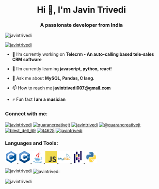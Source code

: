 <h1 align="center">Hi 👋, I'm Javin Trivedi</h1>
<h3 align="center">A passionate developer from India</h3>

<p align="left"> <img src="https://komarev.com/ghpvc/?username=javintrivedi&label=Profile%20views&color=0e75b6&style=flat" alt="javintrivedi" /> </p>

<p align="left"> <a href="https://github.com/ryo-ma/github-profile-trophy"><img src="https://github-profile-trophy.vercel.app/?username=javintrivedi" alt="javintrivedi" /></a> </p>

- 🔭 I’m currently working on **Telecrm - An auto-calling based tele-sales CRM software**

- 🌱 I’m currently learning **javascript, python, react!**

- 💬 Ask me about **MySQL, Pandas, C lang.**

- 📫 How to reach me **javintrivedi007@gmail.com**

- ⚡ Fun fact **I am a musician**

<h3 align="left">Connect with me:</h3>
<p align="left">
<a href="https://linkedin.com/in/javintrivedi" target="blank"><img align="center" src="https://raw.githubusercontent.com/rahuldkjain/github-profile-readme-generator/master/src/images/icons/Social/linked-in-alt.svg" alt="javintrivedi" height="30" width="40" /></a>
<a href="https://kaggle.com/quarancreativejt" target="blank"><img align="center" src="https://raw.githubusercontent.com/rahuldkjain/github-profile-readme-generator/master/src/images/icons/Social/kaggle.svg" alt="quarancreativejt" height="30" width="40" /></a>
<a href="https://instagram.com/javintrivedi" target="blank"><img align="center" src="https://raw.githubusercontent.com/rahuldkjain/github-profile-readme-generator/master/src/images/icons/Social/instagram.svg" alt="javintrivedi" height="30" width="40" /></a>
<a href="https://www.youtube.com/c/@quarancreativejt" target="blank"><img align="center" src="https://raw.githubusercontent.com/rahuldkjain/github-profile-readme-generator/master/src/images/icons/Social/youtube.svg" alt="@quarancreativejt" height="30" width="40" /></a>
<a href="https://www.codechef.com/users/blest_dell_69" target="blank"><img align="center" src="https://cdn.jsdelivr.net/npm/simple-icons@3.1.0/icons/codechef.svg" alt="blest_dell_69" height="30" width="40" /></a>
<a href="https://www.hackerrank.com/jt4625" target="blank"><img align="center" src="https://raw.githubusercontent.com/rahuldkjain/github-profile-readme-generator/master/src/images/icons/Social/hackerrank.svg" alt="jt4625" height="30" width="40" /></a>
<a href="https://www.leetcode.com/javintrivedi" target="blank"><img align="center" src="https://raw.githubusercontent.com/rahuldkjain/github-profile-readme-generator/master/src/images/icons/Social/leet-code.svg" alt="javintrivedi" height="30" width="40" /></a>
</p>

<h3 align="left">Languages and Tools:</h3>
<p align="left"> <a href="https://www.cprogramming.com/" target="_blank" rel="noreferrer"> <img src="https://raw.githubusercontent.com/devicons/devicon/master/icons/c/c-original.svg" alt="c" width="40" height="40"/> </a> <a href="https://www.w3schools.com/cpp/" target="_blank" rel="noreferrer"> <img src="https://raw.githubusercontent.com/devicons/devicon/master/icons/cplusplus/cplusplus-original.svg" alt="cplusplus" width="40" height="40"/> </a> <a href="https://www.java.com" target="_blank" rel="noreferrer"> <img src="https://raw.githubusercontent.com/devicons/devicon/master/icons/java/java-original.svg" alt="java" width="40" height="40"/> </a> <a href="https://developer.mozilla.org/en-US/docs/Web/JavaScript" target="_blank" rel="noreferrer"> <img src="https://raw.githubusercontent.com/devicons/devicon/master/icons/javascript/javascript-original.svg" alt="javascript" width="40" height="40"/> </a> <a href="https://www.mysql.com/" target="_blank" rel="noreferrer"> <img src="https://raw.githubusercontent.com/devicons/devicon/master/icons/mysql/mysql-original-wordmark.svg" alt="mysql" width="40" height="40"/> </a> <a href="https://pandas.pydata.org/" target="_blank" rel="noreferrer"> <img src="https://raw.githubusercontent.com/devicons/devicon/2ae2a900d2f041da66e950e4d48052658d850630/icons/pandas/pandas-original.svg" alt="pandas" width="40" height="40"/> </a> <a href="https://www.python.org" target="_blank" rel="noreferrer"> <img src="https://raw.githubusercontent.com/devicons/devicon/master/icons/python/python-original.svg" alt="python" width="40" height="40"/> </a> </p>

<p><img align="left" src="https://github-readme-stats.vercel.app/api/top-langs?username=javintrivedi&show_icons=true&locale=en&layout=compact" alt="javintrivedi" /></p>

<p>&nbsp;<img align="center" src="https://github-readme-stats.vercel.app/api?username=javintrivedi&show_icons=true&locale=en" alt="javintrivedi" /></p>

<p><img align="center" src="https://github-readme-streak-stats.herokuapp.com/?user=javintrivedi&" alt="javintrivedi" /></p>
